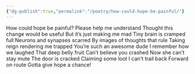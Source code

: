 ```yaml
---
{"dg-publish":true,"permalink":"/poetry/how-could-hope-be-painful/"}
---
```


How could hope be painful?
Please help me understand 
Thought this change would be useful 
But it’s just making me mad
Tiny brain is cramped full
Neurons and synapses scarred 
By images of thoughts that rule
Taking reign rendering me trapped 
You’re such an awesome dude
I remember how we laughed 
That deep belly fruit 
Can’t believe you crashed 
Now she can’t stay mute 
The door is cracked 
Claiming some loot
I can’t trail back 
Forward on route 
Gotta give hope a chance!